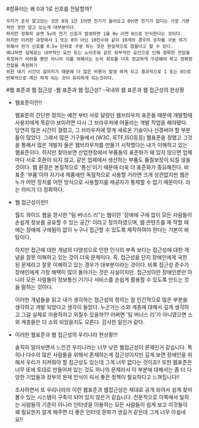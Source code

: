#컴퓨터는 왜 0과 1로 신호를 전달할까?
	
	우리가 흔히 알고있는 것은 0과 1은 1이면 전기가 들어오고 0이면 전기가 없다는 가장 기본적인 것만 알고 있는게 대부분이다.
	하지만 정확히 보면 5v의 전기 신호가 발생하면 1을 0v 이면 0으로 인식한다는 것이다.
	하지만 이러한 과정에서 1 또는 0이 아닌 10진수와 같이 10개의 경우의 숫자를 구분 하기 위해서 전기 신호를 0.5v 단위로 구분 하는 것은 현실적으로 힘들다고 할 수 있다.
	왜냐하면 실제로는 내부적인 요인 또는 노이즈와 같은 외부적인 요인으로 인해 정확한 전압을 측정하기 어려울 뿐만 아니라 이를 위해서는 논리 회로를 더욱 정교하게 구성해야 하고 정확한 전압을 측정하기 
	위한 대기 시간이 길어지기 때문에 더 많은 비용이 발생 하게 되고 결과적으로 1 또는 0으로 반복적으로 계산 하게 되는 것이 유리하게 되는것이다.

#웹 표준과 웹 접근성 -웹 표준과 웹 접근성? -국내외 웹 표준과 웹 접근성의 현상황

* 웹표준이란!!

	웹표준의 간단한 정의는 예전 부터 서로 달랐던 웹브라우저 표준들 때문에 개발할때 사용자에게 똑같이 보이려면 다시 그 브라우저에 어울리는 개발 작업을 해야됐다.
	당연히 많은 시간이 걸렸고, 그 브라우저에 맞게 새로운 기술이나 신경써야 할 부분들이 많았다.
	그래서 많은 기구들에서 (W3C, IETF,ISO등등) 웹표준을 정했고 그것을 통해서 많은 개발자 들은 웹브라우저를 만들기 시작했다는 내가 이해하고 있는 웹표준이다.
	하지만 찾아보면 산업현장에서 부품들의 표준화가 돼 있지 않으면 업체마다 서로 호환이 되지 않고, 같은 업체에서 생산하는 부품도 품질보장이 되질 않을 것이다. 
	웹 환경은 본질적으로 '통신'이기 때문에 더욱 더 표준화가 중요해진다. 비표준 '부품'이야 자기네 제품에만 독점적으로 사용할 거라면 크게 상관없지만 
	웹은 누가 어떤 장치를 어떤 방식으로 사용할지를 제공자가 통제할 수 없기 때문이다. 라는 의미가 더 정확하다.

* 웹 접근성이란!!

	월드 와이드 웹을 창시한 "팀 버너스 리"는 웹이란 '장애에 구애 없이 모든 사람들이 손쉽게 정보를 공유할 수 있는 공간' 이라고 정의하였으며,
	웹 콘텐츠를 제 작할 때에는 장애에 구애됨이 없이 누구나 접근할 수 있도록 제작하여야 한다는 기본이 바탕이다.

	하지만 접근에 대한 개념의 다양성으로 인한 인식의 부족 보다는 접근성에 대한 개념을 잘못 이해하고 있는 것이 더욱 문제이다.
	즉, 접근성을 단지 장애인에게 국한 된 문제라고 잘못 이해하고 있는 경우가 대부분이라는 것이다. 비록 접근성 준수가 장애인에게 가장 해택이 많이 돌아가는 것은 사실이지만,
	접근성이란 장애인뿐만 아니라 모든 사람들이 정보통신 기기나 서비스를 손쉽게 활용할 수 있도록 만드는 것을 말하는 것이다.

	이러한 개념들을 읽고 내가 생각하는 접근성의 정의는 참 인간적으로 많은 부분을 생각하고 개발 되었다고 생각이 들었다.
	누군가는 소외 계층에 대해서 깊게 생각하고 그걸 실제로 이용하자고 외칠수 있을까??
	어쩌면 '팀 버너스 리'가 아니였으면 소외 계층들은 더 소외 되었을지도 모른다. 감사한 일인거 같다.

* 이러한 웹표준과 웹 접근성의 우리나라 현상황!!!

	솔직히 알아보면서 느낀건 우리나라는 너무 낮은 웹접근성이 문제인거 같습니다. 특히나 다수의 많은 사람들을 위해서 존재하는게 접근성이지만 
	깊게 보면 장애인을 위해서 우리가 지켜줘야 할 접근성도 있는데 그게 너무 없다는 것이죠!!
	또한 웹표준은 너무 IE에 토대로 만들어져 있는 것도 하나의 문제라서 이 부분에 대해서는 좀 더 다양한 기업들과 정부의 문제 인식이 되서 
	좋은 정책이 필요하다고 느껴집니다!!
	
	조사하면서 또 우리나라의 이런 웹표준과 웹접근성은 제대로 공개 되어서 쉽게 찾아볼수 있는 시스템이 구축이 되어 있지 않은거 같습니다.
	전문적으로 이쪽에서 일하는 사람들의 기준이 아니라 인터넷을 이용하는 모든 사람들이 쉽게 보고 이것들이 왜 필요한지 알게 해주면 더 좋은 인터넷 문화가 생길거 같은데
	그게 너무 아쉽네요!! 
	
	

